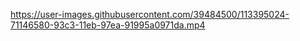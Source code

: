 https://user-images.githubusercontent.com/39484500/113395024-71146580-93c3-11eb-97ea-91995a0971da.mp4
